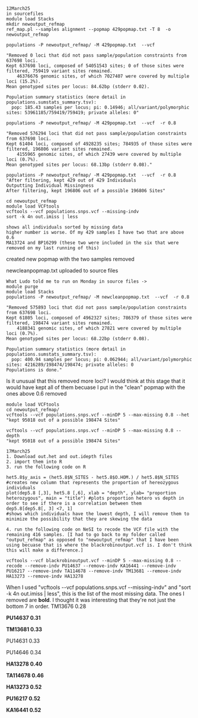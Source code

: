 ```
12March25
in sourcefiles
module load Stacks
mkdir newoutput_refmap
ref_map.pl --samples alignment --popmap 429popmap.txt -T 8  -o newoutput_refmap
```

```
populations -P newoutput_refmap/ -M 429popmap.txt  --vcf

"Removed 0 loci that did not pass sample/population constraints from 637698 loci.
Kept 637698 loci, composed of 54051543 sites; 0 of those sites were filtered, 759419 variant sites remained.
    46376676 genomic sites, of which 7027407 were covered by multiple loci (15.2%).
Mean genotyped sites per locus: 84.62bp (stderr 0.02).

Population summary statistics (more detail in populations.sumstats_summary.tsv):
  pop: 185.43 samples per locus; pi: 0.14946; all/variant/polymorphic sites: 53961185/759419/759419; private alleles: 0"
```

```
populations -P newoutput_refmap/ -M 429popmap.txt  --vcf  -r 0.8

"Removed 576294 loci that did not pass sample/population constraints from 637698 loci.
Kept 61404 loci, composed of 4928235 sites; 784935 of those sites were filtered, 196806 variant sites remained.
    4155965 genomic sites, of which 27439 were covered by multiple loci (0.7%).
Mean genotyped sites per locus: 68.13bp (stderr 0.08)."
```
```
populations -P newoutput_refmap/ -M 429popmap.txt  --vcf  -r 0.8
"After filtering, kept 429 out of 429 Individuals
Outputting Individual Missingness
After filtering, kept 196806 out of a possible 196806 Sites"
```
```
cd newoutput_refmap
module load VCFtools
vcftools --vcf populations.snps.vcf --missing-indv
sort -k 4n out.imiss | less

shows all individuals sorted by missing data
higher number is worse. Of my 429 samples I have two that are above 0.6
MA13724 and BP16299 (these two were included in the six that were removed on my last running of this)
```

created new popmap with the two samples removed

newcleanpopmap.txt uploaded to source files

```
What Ludo told me to run on Monday in source files ->
module purge
module load Stacks
populations -P newoutput_refmap/ -M newcleanpopmap.txt  --vcf  -r 0.8

"Removed 575893 loci that did not pass sample/population constraints from 637698 loci.
Kept 61805 loci, composed of 4962327 sites; 786379 of those sites were filtered, 198474 variant sites remained.
    4188341 genomic sites, of which 27821 were covered by multiple loci (0.7%).
Mean genotyped sites per locus: 68.22bp (stderr 0.08).

Population summary statistics (more detail in populations.sumstats_summary.tsv):
  pop: 400.94 samples per locus; pi: 0.062944; all/variant/polymorphic sites: 4216289/198474/198474; private alleles: 0
Populations is done."
```
Is it unusual that this removed more loci? I would think at this stage that it would have kept all of them becuase 
I put in the "clean" popmap with the ones above 0.6 removed

```
module load VCFtools
cd newoutput_refmap/
vcftools --vcf populations.snps.vcf --minDP 5 --max-missing 0.8 --het
"kept 95018 out of a possible 198474 Sites"

vcftools --vcf populations.snps.vcf --minDP 5 --max-missing 0.8 --depth
"kept 95018 out of a possible 198474 Sites"
```

```
17March25
1. Download out.het and out.idepth files
2. import them into R
3. run the following code on R

het5.8$y_axis = (het5.8$N_SITES - het5.8$O.HOM.) / het5.8$N_SITES                               #creates new column that represents the proportion of hereozygous individuals
plot(dep5.8 [,3], het5.8 [,6], xlab = "depth", ylab= "proportion heterozygous", main = "title") #plots proportion hetero vs depth in order to see if there is a correlation between them
dep5.8[dep5.8[, 3] <7, 1]                                                                       #shows which individuals have the lowest depth, I will remove them to minimize the possibility that they are skewing the data

4. run the following code on NeSI to recode the VCF file with the remaining 416 samples. [I had to go back to my folder called "output_refmap" as opposed to "newoutput_refmap" that I have been using becuase that is where the blackrobinoutput.vcf is. I don't think this will make a difference.]

vcftools --vcf blackrobinoutput.vcf --minDP 5 --max-missing 0.8 --recode --remove-indv PU14637 --remove-indv KA16441 --remove-indv PU16217 --remove-indv TA114678 --remove-indv TM13681 --remove-indv HA13273 --remove-indv HA13278
```
When I used "vcftools --vcf populations.snps.vcf --missing-indv" and "sort -k 4n out.imiss | less", this is the list of the most missing data. The ones I removed are **bold**. I thought it was interesting that they're not just the bottom 7 in order.
TM13676     0.28

**PU14637    0.31**

**TM13681    0.33**

PU14631     0.33

PU14646     0.34

**HA13278    0.40**

**TA114678   0.46**

**HA13273    0.52**

**PU16217    0.52**

**KA16441    0.52**
